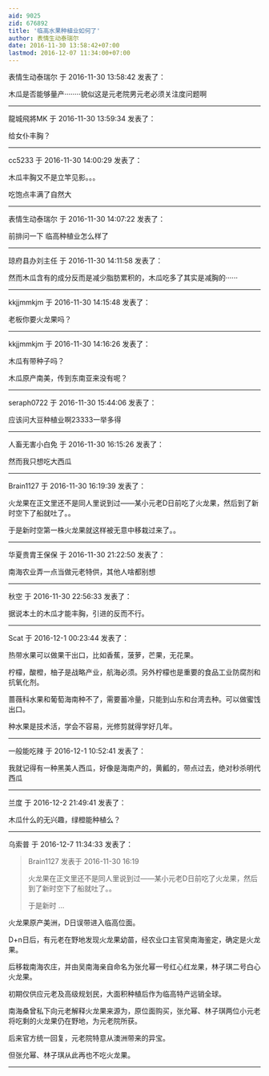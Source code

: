 ```yaml
---
aid: 9025
zid: 676892
title: '临高水果种植业如何了'
author: 表情生动泰瑞尔
date: 2016-11-30 13:58:42+07:00
lastmod: 2016-12-07 11:34:00+07:00
---
```


表情生动泰瑞尔 于 2016-11-30 13:58:42 发表了：

木瓜是否能够量产········貌似这是元老院男元老必须关注度问题啊

---------

龍城飛將MK 于 2016-11-30 13:59:34 发表了：

给女仆丰胸？

---------

cc5233 于 2016-11-30 14:00:29 发表了：

木瓜丰胸又不是立竿见影。。。

吃饱点丰满了自然大

---------

表情生动泰瑞尔 于 2016-11-30 14:07:22 发表了：

前排问一下 临高种植业怎么样了

---------

琼府县办刘主任 于 2016-11-30 14:11:58 发表了：

然而木瓜含有的成分反而是减少脂肪累积的，木瓜吃多了其实是减胸的······

---------

kkjjmmkjm 于 2016-11-30 14:15:48 发表了：

老板你要火龙果吗？

---------

kkjjmmkjm 于 2016-11-30 14:16:26 发表了：

木瓜有带种子吗？

木瓜原产南美，传到东南亚来没有呢？

---------

seraph0722 于 2016-11-30 15:44:06 发表了：

应该问大豆种植业啊23333一举多得

---------

人畜无害小白免 于 2016-11-30 16:15:26 发表了：

然而我只想吃大西瓜

---------

Brain1127 于 2016-11-30 16:19:39 发表了：

火龙果在正文里还不是同人里说到过——某小元老D日前吃了火龙果，然后到了新时空下了船就吐了。。

于是新时空第一株火龙果就这样被无意中移栽过来了。。

---------

华夏贵胄王保保 于 2016-11-30 21:22:50 发表了：

南海农业弄一点当做元老特供，其他人啥都别想

---------

秋空 于 2016-11-30 22:56:33 发表了：

据说本土的木瓜才能丰胸，引进的反而不行。

---------

Scat 于 2016-12-1 00:23:44 发表了：

热带水果可以做果干出口，比如香蕉，菠萝，芒果，无花果。

柠檬，酸橙，柚子是战略产业，航海必须。另外柠檬也是重要的食品工业防腐剂和抗氧化剂。

蔷薇科水果和葡萄海南种不了，需要蓄冷量，只能到山东和台湾去种。可以做蜜饯出口。

种水果是技术活，学会不容易，光修剪就得学好几年。

---------

一般能吃辣 于 2016-12-1 10:52:41 发表了：

我就记得有一种黑美人西瓜，好像是海南产的，黄瓤的，带点过去，绝对秒杀明代西瓜

---------

兰度 于 2016-12-2 21:49:41 发表了：

木瓜什么的无兴趣，绿橙能种植么？

---------

乌索普 于 2016-12-7 11:34:33 发表了：

> Brain1127 发表于 2016-11-30 16:19
> 
> 火龙果在正文里还不是同人里说到过——某小元老D日前吃了火龙果，然后到了新时空下了船就吐了。。
> 
> 于是新时 ...



火龙果原产美洲，D日误带进入临高位面。

D+n日后，有元老在野地发现火龙果幼苗，经农业口主官吴南海鉴定，确定是火龙果。

后移栽南海农庄，并由吴南海亲自命名为张允幂一号红心红龙果，林子琪二号白心火龙果。

初期仅供应元老及高级规划民，大面积种植后作为临高特产远销全球。

南海桑曾私下向元老解释火龙果来源为，原位面购买，张允幂、林子琪两位小元老将吃剩的火龙果仍在野地，为元老院所获。

后来官方统一回复，元老院特意从澳洲带来的异宝。

但张允幂、林子琪从此再也不吃火龙果。

---------

